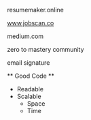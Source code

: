 resumemaker.online

www.jobscan.co

medium.com

zero to mastery community


email signature





** Good Code **
- Readable
- Scalable
    - Space
    - Time